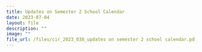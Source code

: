 ```yaml
---
title: Updates on Semester 2 School Calendar
date: 2023-07-04
layout: file
description: ""
image: ""
file_url: /files/cir_2023_038_updates on semester 2 school calendar.pdf
---
```

